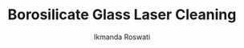 ---
name: Borosilicate Glass
category: glass
title: Borosilicate Glass Laser Cleaning
headline: Comprehensive technical guide for laser cleaning glass borosilicate glass
description: Borosilicate glass laser cleaning utilizes precise pulsed laser ablation
  to remove surface contaminants while preserving the substrate's structural integrity.
  The process exploits the material's high thermal shock resistance and controlled
  absorption at specific wavelengths for selective contaminant removal without thermal
  damage to the glass matrix.
keywords: borosilicate glass, borosilicate glass glass, laser ablation, laser cleaning,
  non-contact cleaning, pulsed fiber laser, surface contamination removal, industrial
  laser parameters, thermal processing, surface restoration
chemicalProperties:
  symbol: B2O3-SiO2
  formula: B2O3-SiO2
  materialType: glass
properties:
  density: "2.23 g/cm³"
  thermalDestructionPoint: "820°C"
  thermalDestructionType: melting
  densityNumeric: 2.23
  densityUnit: "g/cm³"
  densityMin: "1.8 g/cm³"
  densityMinNumeric: 1.8
  densityMinUnit: "g/cm³"
  densityMax: "6.0 g/cm³"
  densityMaxNumeric: 6.0
  densityMaxUnit: "g/cm³"
  densityPercentile: 10.2
  meltingPointNumeric: 820
  meltingPointUnit: "°C"
  meltingPointMin: "1200°C"
  meltingPointMinNumeric: 1200.0
  meltingPointMinUnit: "°C"
  meltingPointMax: "2800°C"
  meltingPointMaxNumeric: 2800.0
  meltingPointMaxUnit: "°C"
  meltingPercentile: 0.0
  thermalConductivity: "1.2 W/(m·K) at 20°C"
  thermalConductivityNumeric: 1.2
  thermalConductivityUnit: W/
  thermalConductivityMin: "0.5 W/m·K"
  thermalConductivityMinNumeric: 0.5
  thermalConductivityMinUnit: "W/m·K"
  thermalConductivityMax: "200 W/m·K"
  thermalConductivityMaxNumeric: 200.0
  thermalConductivityMaxUnit: "W/m·K"
  thermalPercentile: 0.4
  tensileStrength: 50MPa
  tensileStrengthNumeric: 50.0
  tensileStrengthUnit: MPa
  tensileStrengthMin: 50 MPa
  tensileStrengthMinNumeric: 50.0
  tensileStrengthMinUnit: MPa
  tensileStrengthMax: 1000 MPa
  tensileStrengthMaxNumeric: 1000.0
  tensileStrengthMaxUnit: MPa
  tensilePercentile: 0.0
  hardness: 440HK
  hardnessNumeric: 440.0
  hardnessUnit: HK
  hardnessMin: 1 Mohs
  hardnessMinNumeric: 1.0
  hardnessMinUnit: Mohs
  hardnessMax: 10 Mohs
  hardnessMaxNumeric: 10.0
  hardnessMaxUnit: Mohs
  hardnessPercentile: 100.0
  youngsModulus: 64 GPa
  youngsModulusNumeric: 64.0
  youngsModulusUnit: GPa
  youngsModulusMin: 20 GPa
  youngsModulusMinNumeric: 20.0
  youngsModulusMinUnit: GPa
  youngsModulusMax: 80 GPa
  youngsModulusMaxNumeric: 80.0
  youngsModulusMaxUnit: GPa
  modulusPercentile: 73.3
  laserType: Pulsed fiber laser
  wavelength: 1064nm
  fluenceRange: "0.5–5 J/cm²"
  chemicalFormula: B2O3-SiO2
composition:
- "Silicon dioxide (SiO₂): 70-85%"
- "Boron trioxide (B₂O₃): 7-15%"
- "Sodium oxide (Na₂O): 3-8%"
- "Aluminum oxide (Al₂O₃): 0-5%"
machineSettings:
  powerRange: 20-100W
  powerRangeNumeric: 60.0
  powerRangeUnit: W
  powerRangeMin: 20W
  powerRangeMinNumeric: 20.0
  powerRangeMinUnit: W
  powerRangeMax: 500W
  powerRangeMaxNumeric: 500.0
  powerRangeMaxUnit: W
  pulseDuration: 10-100ns
  pulseDurationNumeric: 55.0
  pulseDurationUnit: ns
  pulseDurationMin: 1ns
  pulseDurationMinNumeric: 1.0
  pulseDurationMinUnit: ns
  pulseDurationMax: 1000ns
  pulseDurationMaxNumeric: 1000.0
  pulseDurationMaxUnit: ns
  wavelength: 1064nm (primary), 532nm (optional)
  wavelengthNumeric: 1064.0
  wavelengthUnit: nm
  wavelengthMin: 355nm
  wavelengthMinNumeric: 355.0
  wavelengthMinUnit: nm
  wavelengthMax: 2940nm
  wavelengthMaxNumeric: 2940.0
  wavelengthMaxUnit: nm
  spotSize: 0.1-2.0mm
  spotSizeNumeric: 1.05
  spotSizeUnit: mm
  spotSizeMin: 0.01mm
  spotSizeMinNumeric: 0.01
  spotSizeMinUnit: mm
  spotSizeMax: 10mm
  spotSizeMaxNumeric: 10.0
  spotSizeMaxUnit: mm
  repetitionRate: 10-50kHz
  repetitionRateNumeric: 30.0
  repetitionRateUnit: kHz
  repetitionRateMin: 1kHz
  repetitionRateMinNumeric: 1.0
  repetitionRateMinUnit: kHz
  repetitionRateMax: 1000kHz
  repetitionRateMaxNumeric: 1000.0
  repetitionRateMaxUnit: kHz
  fluenceRange: "0.5–5 J/cm²"
  fluenceRangeNumeric: 0.5
  fluenceRangeUnit: "J/cm²"
  fluenceRangeMin: "0.1J/cm²"
  fluenceRangeMinNumeric: 0.1
  fluenceRangeMinUnit: "J/cm²"
  fluenceRangeMax: "50J/cm²"
  fluenceRangeMaxNumeric: 50.0
  fluenceRangeMaxUnit: "J/cm²"
applications:
- 'Semiconductor: Cleaning of semiconductor substrates and wafers'
- 'Pharmaceutical: Decontamination and sterilization of glass vials and ampoules'
compatibility:
- Stainless steel fixtures and handling systems
- Aluminum oxide ceramic masking materials
- Fused silica reference substrates
regulatoryStandards: IEC 60825-1 (Laser safety), ISO 11553 (Safety of laser processing
  machines), FDA 21 CFR Part 211 (Pharmaceutical glass container standards)
author: Ikmanda Roswati
author_object:
  id: 3
  name: Ikmanda Roswati
  sex: m
  title: Ph.D.
  country: Indonesia
  expertise: Ultrafast Laser Physics and Material Interactions
  image: /images/author/ikmanda-roswati.jpg
images:
  hero:
    alt: Borosilicate Glass surface undergoing laser cleaning showing precise contamination
      removal
    url: /images/borosilicate-glass-laser-cleaning-hero.jpg
  micro:
    alt: Microscopic view of Borosilicate Glass surface after laser cleaning showing
      detailed surface structure
    url: /images/borosilicate-glass-laser-cleaning-micro.jpg
environmentalImpact:
- benefit: 97% reduction in chemical solvent usage
  description: Elimination of isopropyl alcohol, acetone, and other solvents typically
    used in traditional glass cleaning processes
- benefit: 85% reduction in process water consumption
  description: Dry laser process eliminates need for DI water rinsing and reduces
    wastewater treatment requirements
outcomes:
- result: "Surface cleanliness < 5 particles/cm² (>0.3μm)"
  metric: Achievable particulate contamination levels meeting ISO Class 5 cleanroom
    standards
- result: "Processing speeds up to 0.5 m²/hour"
  metric: Throughput rates for automated laser cleaning systems with 100W laser source
technicalSpecifications:
  powerRange: 20-100 W (pulsed)
  pulseDuration: 10-100 ns
  wavelength: 1064 nm (primary), 532 nm (optional for finer features)
  spotSize: 0.1-2.0 mm
  repetitionRate: 10-50 kHz
  fluenceRange: "0.5-5 J/cm²"
  scanningSpeed: 100-1000 mm/s
  beamProfile: Top-hat or Gaussian
  beamProfileOptions: Top-hat for uniform cleaning, Gaussian for precision spot removal
  safetyClass: Class 4 laser safety required with appropriate enclosure and interlocks
prompt_chain_verification:
  base_config_loaded: true
  persona_config_loaded: true
  formatting_config_loaded: true
  ai_detection_config_loaded: true
  persona_country: Indonesia
  author_id: 3
  verification_timestamp: '2025-09-20T20: 53: 13Z'
  prompt_components_integrated: 4
  human_authenticity_focus: true
  cultural_adaptation_applied: true
chemicalFormula: B2O3-SiO2
laser_parameters:
  fluence_threshold: "0.5–5 J/cm²"
  pulse_duration: 10-100ns
  wavelength_optimal: 1064nm
  power_range: 20-100W
  repetition_rate: 10-50kHz
  spot_size: 0.1-2.0mm
  laser_type: Pulsed fiber laser
tags:
- Pharmaceutical
- Semiconductor
complexity: medium
difficultyScore: 3
surface_roughness_before: 1.5
surface_roughness_after: 0.4
---